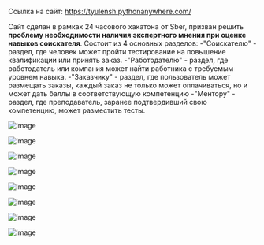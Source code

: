 Ссылка на сайт: https://tyulensh.pythonanywhere.com/


Сайт сделан в рамках 24 часового хакатона от Sber, призван решить **проблему необходимости наличия экспертного мнения при оценке навыков соискателя**. Состоит из 4 основных разделов:
 -"Соискателю" - раздел, где человек может пройти тестирование на повышение квалификации или принять заказ.
 -"Работодателю" - раздел, где работодатель или компания может найти работника с требуемым уровнем навыка.
 -"Заказчику" - раздел, где пользователь может размещать заказы, каждый заказ не только может оплачиваться, но и может дать баллы в соответствующую компетенцию
 -"Ментору" - раздел, где преподаватель, заранее подтвердивший свою компетенцию, может разместить тесты.

![image](https://github.com/Valenarchik/SberHackathon/assets/101575777/30a43bde-713e-4403-8b7b-d1bc357b76d3)


![image](https://github.com/Valenarchik/SberHackathon/assets/101575777/c81ea0ee-a678-47e5-9377-b9fcd5385f08)


![image](https://github.com/Valenarchik/SberHackathon/assets/101575777/55a7791b-8574-43cb-8ede-b9232b6d78a4)


![image](https://github.com/Valenarchik/SberHackathon/assets/101575777/43f32f3a-73d0-4462-a59e-89890b6ddb21)


![image](https://github.com/Valenarchik/SberHackathon/assets/101575777/43879ab6-df02-4894-8d74-ed8d6a73a3c1)


![image](https://github.com/Valenarchik/SberHackathon/assets/101575777/aa936fa8-2be9-44ec-bd97-ed7b565c7e8a)


![image](https://github.com/Valenarchik/SberHackathon/assets/101575777/a28f0b00-ed4e-4dc7-be78-705b1b71c0b3)


![image](https://github.com/Valenarchik/SberHackathon/assets/101575777/c82fda9f-d608-4880-b60a-e94f694c8ce2)
